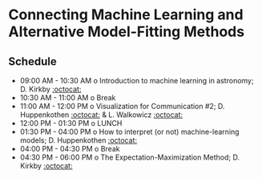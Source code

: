 # Connecting Machine Learning and Alternative Model-Fitting Methods

## Schedule

 * 09:00 AM - 10:30 AM  o  Introduction to machine learning in astronomy; D. Kirkby [:octocat:](https://github.com/dkirkby)
 * 10:30 AM - 11:00 AM  o  Break
 * 11:00 AM - 12:00 PM  o  Visualization for Communication #2; D. Huppenkothen [:octocat:](https://github.com/dhuppenkothen) & L. Walkowicz [:octocat:](https://github.com/lmwalkowicz)
 * 12:00 PM - 01:30 PM  o  LUNCH
 * 01:30 PM - 04:00 PM  o  How to interpret (or not) machine-learning models; D. Huppenkothen [:octocat:](https://github.com/dhuppenkothen)
 * 04:00 PM - 04:30 PM  o  Break
 * 04:30 PM - 06:00 PM  o  The Expectation-Maximization Method; D. Kirkby [:octocat:](https://github.com/dkirkby)

